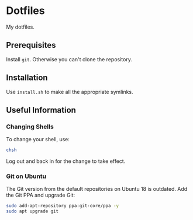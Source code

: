 # Dotfiles

My dotfiles.

## Prerequisites

Install `git`. Otherwise you can't clone the repository.

## Installation

Use `install.sh` to make all the appropriate symlinks.

## Useful Information

### Changing Shells

To change your shell, use:

```bash
chsh
```

Log out and back in for the change to take effect.

### Git on Ubuntu

The Git version from the default repositories on Ubuntu 18 is outdated. Add the
Git PPA and upgrade Git:

```bash
sudo add-apt-repository ppa:git-core/ppa -y
sudo apt upgrade git
```
